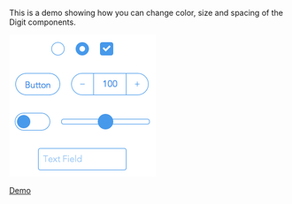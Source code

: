 This is a demo showing how you can change color, size and spacing of the Digit components.

![Screenshot](assets/images/screenshot.png)

[Demo](http://simurai.github.io/digit-demo)